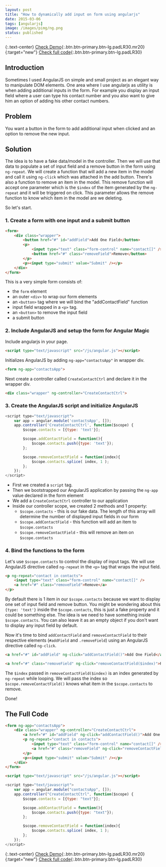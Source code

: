 ```yaml
---
layout: post
title: "How to dynamically add input on form using angularjs"
date: 2015-03-06
tags: [angularjs]
image: /images/pimg/ng.png
status: published
--- 
```

{:.text-center}
[Check Demo](/demos/dynamic-element-in-angularjs/){:.btn.btn-primary.btn-lg.padLR30.mr20}{:target="new"} [Check full code](#the-full-code){:.btn.btn-primary.btn-lg.padLR30}

## Introduction
Sometimes I used AngularJS on simple and small project as an elegant way to manipulate DOM elements. One area where I use angularjs as utility is when adding additional inputs in the form. 
For example you display an input field where a user can type his contact number and you also want to give him an option of adding his other contact numbers.   

## Problem
You want a button in the form to add additional input when clicked and an option to remove the new input.

## Solution

The idea is to have a fake data/model in the controller. Then we will use that data to populate a set of input field and a remove button in the form using ```ng-repeat```. We will create a function that will add a new item in the model and call it using ```ng-click``` which was attached in the add button. There's also a function to remove an item in the model. This remove function will accept one parameter which is the ```$index``` of the item generated by the ```ng-repeat``` and it will be triggered on click. This parameter allows the remove function to know which item in the model are we deleting. 

So let's start.

### 1. Create a form with one input and a submit button
~~~ html
<form>
    <div class="wrapper">
        <button href="#" id="addField">Add One Field</button>
        <p>
            <input type="text" class="form-control" name="contact[]" />
            <button href="#" class="removeField">Remove</button>
        </p>
        <p><input type="submit" value="Submit" /></p>
    </div>
</form>
~~~
This is a very simple form consists of:

- the `form` element
- an outer ```<div>``` to wrap our form elements
- an ```<button>``` tag where we will bind the "addContactField" function
- input field wrapped in a ```<p>``` tag. 
- an ```<button>``` to remove the input field
- a submit button

### 2. Include AngularJS and setup the form for Angular Magic
Include angularjs in your page.

~~~ html
<script type="text/javascript" src="/js/angular.js"></script>
~~~

Initializes AngularJS by adding ```ng-app="contactsApp"``` in wrapper div.

~~~ html
<form ng-app="contactsApp">  
~~~  

Next create a controller called ```CreateContactCtrl``` and declare it in the wrapper div.

~~~ html 
<div class="wrapper" ng-controller="CreateContactCtrl">
~~~ 

### 3. Create the AngularJS script and initialize AngularJS   

~~~ javascript
<script type="text/javascript">
    var app = angular.module('contactsApp', []);
    app.controller('CreateContactCtrl', function($scope) {
        $scope.contacts = [{type: 'text'}];

        $scope.addContactField = function(){
            $scope.contacts.push({type: 'text'});  
        };

        $scope.removeContactField = function(index){ 
            $scope.contacts.splice( index, 1 );
        };
    }); 
</script>
~~~ 

- First we created a ```script``` tag.
- Then we bootstrapped our AngularJS application by passing the ```ng-app``` value declared in the form element
- We add a ```CreateContactCtrl``` controller to our application
- Inside our controller scope, we created 2 methods and 1 property:
    - ```$scope.contacts``` - this is our fake data. The length of this array will determine the number of displayed input fields in our form
    - ```$scope.addContactField``` - this function will add an item to ```$scope.contacts```
    - ```$scope.removeContactField``` - this will remove an item on ```$scope.contacts``` 

### 4. Bind the functions to the form
Let's use ```$scope.contacts``` to control the display of input tags. We will use AngularJS directive called ```ng-repeat``` in the ```<p>``` tag that wraps the input field.

~~~ html
<p ng-repeat="contact in contacts">
    <input type="text" class="form-control" name="contact[]" />
    <a href="#" class="removeField">Remove</a>
</p>
~~~ 

By default there is 1 item in our ```$scope.contacts``` because we want to display one set of input field and remove button. You might be wondering about this ```{type: 'text'}``` inside the ```$scope.contacts```, this is just a fake property and it could be something else. The idea is we need to have something inside ```$scope.contacts```. You can also leave it as an empty object if you don't want to display any input field by default.

Now it's time to bind ```addContactField``` and ```removeContactField``` to their respective elements (```#addField``` and ```.removeField```) using an AngularJS directive called ```ng-click```.

~~~ html
<a href="#" id="addField" ng-click="addContactField()">Add One Field</a>
~~~ 

~~~ html 
<a href="#" class="removeField" ng-click="removeContactField($index)">Remove</a>
~~~ 

The ```$index``` passed in ```removeContactField($index)``` is an index generated by ```ng-repeat``` while looping. We will pass the index so ```$scope.removeContactField()``` knows what item in the ```$scope.contacts``` to remove.

Done!

## The Full Code 
~~~ html
<form ng-app="contactsApp">  
    <div class="wrapper" ng-controller="CreateContactCtrl">
        <a href="#" id="addField" ng-click="addContactField()">Add One Field</a>
        <p ng-repeat="contact in contacts">
            <input type="text" class="form-control" name="contact[]" />
            <a href="#" class="removeField" ng-click="removeContactField($index)">Remove</a>
        </p>
        <p><input type="submit" value="Submit" /></p>
    </div>
</form>
~~~
~~~ html
<script type="text/javascript" src="/js/angular.js"></script>
~~~
~~~ javascript
<script type="text/javascript">
    var app = angular.module("contactsApp", []);
    app.controller("CreateContactCtrl", function($scope) {
        $scope.contacts = [{type: "text"}];

        $scope.addContactField = function(){
            $scope.contacts.push({type: "text"});  
        };

        $scope.removeContactField = function(index){ 
            $scope.contacts.splice( index, 1 );
        };
    }); 
</script>
~~~

{:.text-center}
[Check Demo](/demos/dynamic-element-in-angularjs/){:.btn.btn-primary.btn-lg.padLR30.mr20}{:target="new"} [Check full code](#the-full-code){:.btn.btn-primary.btn-lg.padLR30}
